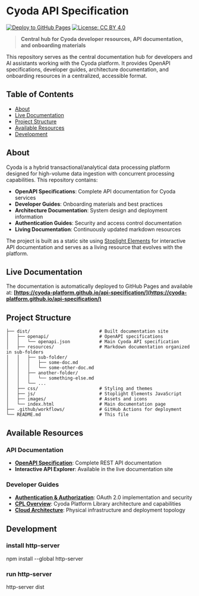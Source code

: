# Cyoda API Specification

[![Deploy to GitHub Pages](https://github.com/Cyoda-platform/api-specification/actions/workflows/static.yml/badge.svg)](https://github.com/Cyoda-platform/api-specification/actions/workflows/static.yml)
[![License: CC BY 4.0](https://img.shields.io/badge/License-CC%20BY%204.0-lightgrey.svg)](https://creativecommons.org/licenses/by/4.0/)

> **Central hub for Cyoda developer resources, API documentation, and onboarding materials**

This repository serves as the central documentation hub for developers and AI assistants working with the Cyoda platform. It provides OpenAPI specifications, developer guides, architecture documentation, and onboarding resources in a centralized, accessible format.

## Table of Contents

- [About](#about)
- [Live Documentation](#live-documentation)
- [Project Structure](#project-structure)
- [Available Resources](#available-resources)
- [Development](#development)

## About

Cyoda is a hybrid transactional/analytical data processing platform designed for high-volume data ingestion with concurrent processing capabilities. This repository contains:

- **OpenAPI Specifications**: Complete API documentation for Cyoda services
- **Developer Guides**: Onboarding materials and best practices
- **Architecture Documentation**: System design and deployment information
- **Authentication Guides**: Security and access control documentation
- **Living Documentation**: Continuously updated markdown resources

The project is built as a static site using [Stoplight Elements](https://stoplight.io/open-source/elements) for interactive API documentation and serves as a living resource that evolves with the platform.

## Live Documentation

The documentation is automatically deployed to GitHub Pages and available at:
**[https://cyoda-platform.github.io/api-specification/](https://cyoda-platform.github.io/api-specification/)**

## Project Structure

```
├── dist/                          # Built documentation site
│   ├── openapi/                   # OpenAPI specifications
│   │   └── openapi.json           # Main Cyoda API specification
│   ├── resources/                 # Markdown documentation organized in sub-folders
│   │   ├── sub-folder/           
│   │   │   ├── some-doc.md
│   │   │   └── some-other-doc.md
│   │   ├── another-folder/          
│   │   │   └── something-else.md
│   │   └── ...
│   ├── css/                       # Styling and themes
│   ├── js/                        # Stoplight Elements JavaScript
│   ├── images/                    # Assets and icons
│   └── index.html                 # Main documentation page
├── .github/workflows/             # GitHub Actions for deployment
└── README.md                      # This file
```

## Available Resources

### API Documentation
- **[OpenAPI Specification](dist/openapi/openapi.json)**: Complete REST API documentation
- **Interactive API Explorer**: Available in the live documentation site

### Developer Guides
- **[Authentication & Authorization](dist/resources/authentication-authorization.md)**: OAuth 2.0 implementation and security
- **[CPL Overview](dist/resources/cpl-overview.md)**: Cyoda Platform Library architecture and capabilities
- **[Cloud Architecture](dist/resources/cyoda-cloud-architecture.md)**: Physical infrastructure and deployment topology


## Development
### install http-server
npm install --global http-server

### run http-server
http-server dist

